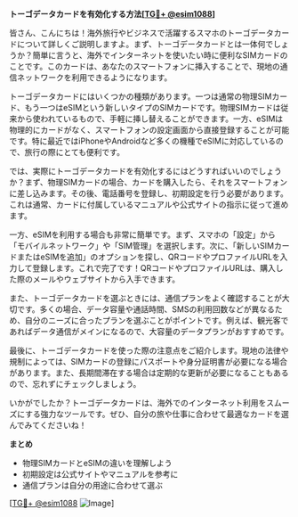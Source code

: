 **トーゴデータカードを有効化する方法[[TG💪+ @esim1088](https://t.me/s/esim1088)]**

皆さん、こんにちは！海外旅行やビジネスで活躍するスマホのトーゴデータカードについて詳しくご説明しますよ。まず、トーゴデータカードとは一体何でしょうか？簡単に言うと、海外でインターネットを使いたい時に便利なSIMカードのことです。このカードは、あなたのスマートフォンに挿入することで、現地の通信ネットワークを利用できるようになります。

トーゴデータカードにはいくつかの種類があります。一つは通常の物理SIMカード、もう一つはeSIMという新しいタイプのSIMカードです。物理SIMカードは従来から使われているもので、手軽に挿し替えることができます。一方、eSIMは物理的にカードがなく、スマートフォンの設定画面から直接登録することが可能です。特に最近ではiPhoneやAndroidなど多くの機種でeSIMに対応しているので、旅行の際にとても便利です。

では、実際にトーゴデータカードを有効化するにはどうすればいいのでしょうか？まず、物理SIMカードの場合、カードを購入したら、それをスマートフォンに差し込みます。その後、電話番号を登録し、初期設定を行う必要があります。これは通常、カードに付属しているマニュアルや公式サイトの指示に従って進めます。

一方、eSIMを利用する場合も非常に簡単です。まず、スマホの「設定」から「モバイルネットワーク」や「SIM管理」を選択します。次に、「新しいSIMカードまたはeSIMを追加」のオプションを探し、QRコードやプロファイルURLを入力して登録します。これで完了です！QRコードやプロファイルURLは、購入した際のメールやウェブサイトから入手できます。

また、トーゴデータカードを選ぶときには、通信プランをよく確認することが大切です。多くの場合、データ容量や通話時間、SMSの利用回数などが異なるため、自分のニーズに合ったプランを選ぶことがポイントです。例えば、観光客であればデータ通信がメインになるので、大容量のデータプランがおすすめです。

最後に、トーゴデータカードを使った際の注意点をご紹介します。現地の法律や規制によっては、SIMカードの登録にパスポートや身分証明書が必要になる場合があります。また、長期間滞在する場合は定期的な更新が必要になることもあるので、忘れずにチェックしましょう。

いかがでしたか？トーゴデータカードは、海外でのインターネット利用をスムーズにする強力なツールです。ぜひ、自分の旅や仕事に合わせて最適なカードを選んでみてくださいね！

**まとめ**
- 物理SIMカードとeSIMの違いを理解しよう
- 初期設定は公式サイトやマニュアルを参考に
- 通信プランは自分の用途に合わせて選ぶ

[[TG💪+ @esim1088](https://t.me/s/esim1088) ![Image](https://i.postimg.cc/Y0z9fWf4/image.png)]